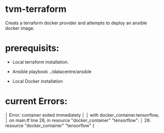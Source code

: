 # tvm-terraform

Creats a terraform docker provider and attempts to deploy an ansible docker image.


# prerequisits:

- Local terraform installation.

- Ansible playbook ../datacentre/ansible

- Local Docker installation

# current Errors:

│ Error: container exited immediately
│ 
│   with docker_container.tensorflow,
│   on main.tf line 26, in resource "docker_container" "tensorflow":
│   26: resource "docker_container" "tensorflow" {
